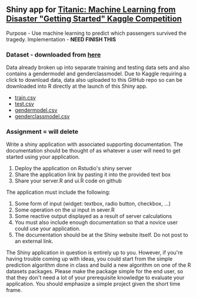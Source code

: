 ## Shiny app for [Titanic: Machine Learning from Disaster "Getting Started" Kaggle Competition](https://www.kaggle.com/c/titanic)

Purpose - Use machine learning to predict which passengers survived the tragedy.
Implementation - **NEED FINISH THIS**

### Dataset - downloaded from [here](https://www.kaggle.com/c/titanic/data)

Data already broken up into separate training and testing data sets and also
contains a gendermodel and genderclassmodel.  Due to Kaggle requiring a click
to download data, data also uploaded to this GitHub repo so can be downloaded
into R directly at the launch of this Shiny app.

* [train.csv](data/train.csv)
* [test.csv](data/test.csv)
* [gendermodel.csv](data/gendermodel.csv)
* [genderclassmodel.csv](data/genderclassmodel.csv)

### Assignment = will delete

Write a shiny application with associated supporting documentation. The
documentation should be thought of as whatever a user will need to get started
using your application.

1. Deploy the application on Rstudio's shiny server
2. Share the application link by pasting it into the provided text box
3. Share your server.R and ui.R code on github

The application must include the following:

1. Some form of input (widget: textbox, radio button, checkbox, ...)
2. Some operation on the ui input in sever.R
3. Some reactive output displayed as a result of server calculations
4. You must also include enough documentation so that a novice user could use your application.
5. The documentation should be at the Shiny website itself. Do not post to an external link.

The Shiny application in question is entirely up to you. However, if you're
having trouble coming up with ideas, you could start from the simple
prediction algorithm done in class and build a new algorithm on one of the R
datasets packages. Please make the package simple for the end user, so that
they don't need a lot of your prerequisite knowledge to evaluate your
application. You should emphasize a simple project given the short time frame.
